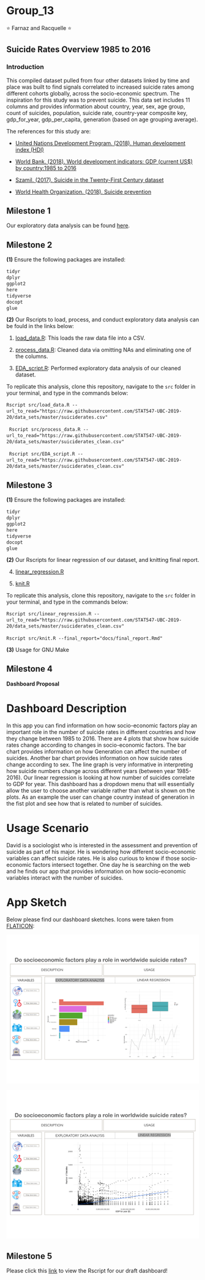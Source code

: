 # Group_13
:star: Farnaz and Racquelle :star: 

## Suicide Rates Overview 1985 to 2016

### Introduction

This compiled dataset pulled from four other datasets linked by time and place was built to find signals correlated to increased suicide rates among different cohorts globally, across the socio-economic spectrum. The inspiration for this study was to prevent suicide. This data set includes 11 columns and provides information about country, year, sex, age group, count of suicides, population, suicide rate, country-year composite key, gdp_for_year, gdp_per_capita, generation (based on age grouping average).

The references for this study are:

- [United Nations Development Program. (2018). Human development index (HDI)](http://hdr.undp.org/en/indicators/137506)

- [World Bank. (2018). World development indicators: GDP (current US$) by country:1985 to 2016](http://databank.worldbank.org/data/source/world-development-indicators#)

- [Szamil. (2017). Suicide in the Twenty-First Century dataset](https://www.kaggle.com/szamil/suicide-in-the-twenty-first-century/notebook)

- [World Health Organization. (2018). Suicide prevention](http://www.who.int/mental_health/suicide-prevention/en/)

## Milestone 1
Our exploratory data analysis can be found [here](https://stat547-ubc-2019-20.github.io/group_13/docs/suicide-data.html). 

## Milestone 2
**(1)** Ensure the following packages are installed:

````
tidyr
dplyr
ggplot2
here
tidyverse
docopt
glue
````

**(2)** Our Rscripts to load, process, and conduct exploratory data analysis can be fould in the links below:

  1. [load_data.R](https://github.com/STAT547-UBC-2019-20/group_13/blob/master/src/load_data.R): This loads the raw data file into a CSV.
  
  2. [process_data.R](https://github.com/STAT547-UBC-2019-20/group_13/blob/master/src/process_data.R): Cleaned data via omitting NAs and   eliminating one of the columns. 
  
  3. [EDA_script.R](https://github.com/STAT547-UBC-2019-20/group_13/blob/master/src/EDA_script.R): Performed exploratory data analysis of our cleaned dataset.
  
 To replicate this analysis, clone this repository, navigate to the `src` folder in your terminal, and type in the commands below:
 
````
Rscript src/load_data.R --url_to_read="https://raw.githubusercontent.com/STAT547-UBC-2019-20/data_sets/master/suiciderates.csv"
 
 Rscript src/process_data.R --url_to_read="https://raw.githubusercontent.com/STAT547-UBC-2019-20/data_sets/master/suiciderates_clean.csv"
 
 Rscript src/EDA_script.R --url_to_read="https://raw.githubusercontent.com/STAT547-UBC-2019-20/data_sets/master/suiciderates_clean.csv"

````
 
 ## Milestone 3
 **(1)** Ensure the following packages are installed:

````
tidyr
dplyr
ggplot2
here
tidyverse
docopt
glue
````

**(2)** Our Rscripts for linear regression of our dataset, and knitting final report. 

 4. [linear_regression.R](https://github.com/STAT547-UBC-2019-20/group_13/blob/master/src/linear_regression.R)
  
 5. [knit.R](https://github.com/STAT547-UBC-2019-20/group_13/blob/master/src/knit.R)
  
 To replicate this analysis, clone this repository, navigate to the `src` folder in your terminal, and type in the commands below:

````
Rscript src/linear_regression.R --url_to_read="https://raw.githubusercontent.com/STAT547-UBC-2019-20/data_sets/master/suiciderates_clean.csv"

Rscript src/knit.R --final_report="docs/final_report.Rmd" 
````
**(3)** Usage for GNU Make

## Milestone 4

**Dashboard Proposal**

# Dashboard Description

In this app you can find information on how socio-economic factors play an important role in the number of suicide rates in different countries and how they change between 1985 to 2016. There are 4 plots that show how suicide rates change according to changes in socio-economic factors. The bar chart provides information on how Generation can affect the number of suicides. Another bar chart provides information on how suicide rates change according to sex. The line graph is very informative in interpreting how suicide numbers change across different years (between year 1985-2016). Our linear regression is looking at how number of suicides correlate to GDP for year. This dashboard has a dropdown menu that will essentially allow the user to choose another variable rather than what is shown on the plots. As an example the user can change country instead of generation in the fist plot and see how that is related to number of suicides. 

# Usage Scenario

David is a sociologist who is interested in the assessment and prevention of suicide as part of his major. He is wondering how different socio-economic variables can affect suicide rates. He is also curious to know if those socio-economic factors intersect together. One day he is searching on the web and he finds our app that provides information on how socio-economic variables interact with the number of suicides.

# App Sketch

Below please find our dashboard sketches. Icons were taken from [FLATICON](https://www.flaticon.com/):

![](images/dashboard_1-1.png)

![](images/dashboard_2-1.png)

## Milestone 5

Please click this [link](https://github.com/STAT547-UBC-2019-20/group_13/blob/master/src/app.R) to view the Rscript for our draft dashboard!
